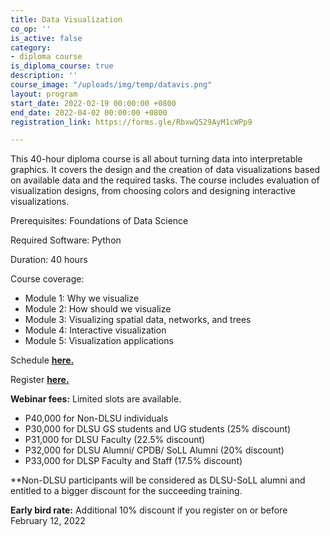 ```yaml
---
title: Data Visualization
co_op: ''
is_active: false
category:
- diploma course
is_diploma_course: true
description: ''
course_image: "/uploads/img/temp/datavis.png"
layout: program
start_date: 2022-02-19 00:00:00 +0800
end_date: 2022-04-02 00:00:00 +0800
registration_link: https://forms.gle/RbxwQ529AyM1cWPp9

---
```

This 40-hour diploma course is all about turning data into interpretable graphics. It covers the design and the creation of data visualizations based on available data and the required tasks. The course includes evaluation of visualization designs, from choosing colors and designing interactive visualizations.

Prerequisites: Foundations of Data Science

Required Software: Python

Duration: 40 hours

Course coverage:

* Module 1: Why we visualize
* Module 2: How should we visualize
* Module 3: Visualizing spatial data, networks, and trees
* Module 4: Interactive visualization
* Module 5: Visualization applications

Schedule [**here.**](https://bit.ly/DataViz2022 "Schedule")

Register [**here.**](https://forms.gle/RbxwQ529AyM1cWPp9 "Registration")

**Webinar fees:** Limited slots are available.

* P40,000 for Non-DLSU individuals
* P30,000 for DLSU GS students and UG students (25% discount)
* P31,000 for DLSU Faculty (22.5% discount)
* P32,000 for DLSU Alumni/ CPDB/ SoLL Alumni (20% discount)
* P33,000 for DLSP Faculty and Staff (17.5% discount)

\**Non-DLSU participants will be considered as DLSU-SoLL alumni and entitled to a bigger discount for the succeeding training.

**Early bird rate:** Additional 10% discount if you register on or before February 12, 2022